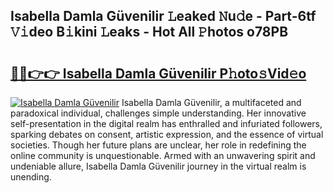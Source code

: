 ## Isabella Damla Güvenilir 𝙻eaked 𝙽u𝚍e - Part-6tf 𝚅𝚒deo B𝚒kini 𝙻eaks - Hot All 𝙿hotos o78PB

# <h2><a href="http://ld7ehy.urlbe.top/?page=Isabella+Damla+G%c3%bcvenilir">🔗🔗👉👉 Isabella Damla Güvenilir P𝚑oto𝚜Vid𝚎o</a></h2>

[![Isabella Damla Güvenilir](https://i.imgur.com/eBuTRDB.gif)](http://ld7ehy.urlbe.top/?page=Isabella+Damla+G%c3%bcvenilir)
Isabella Damla Güvenilir, a multifaceted and paradoxical individual, challenges simple understanding. Her innovative self-presentation in the digital realm has enthralled and infuriated followers, sparking debates on consent, artistic expression, and the essence of virtual societies. Though her future plans are unclear, her role in redefining the online community is unquestionable. Armed with an unwavering spirit and undeniable allure, Isabella Damla Güvenilir journey in the virtual realm is unending.
